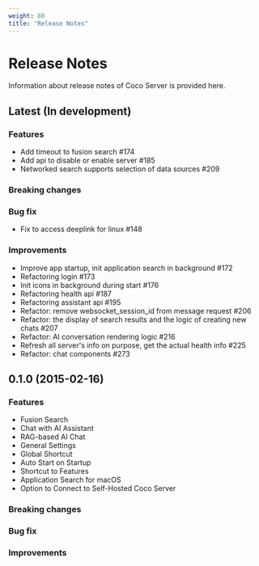 ```yaml
---
weight: 80
title: "Release Notes"
---
```


# Release Notes

Information about release notes of Coco Server is provided here.

## Latest (In development)

### Features

- Add timeout to fusion search #174
- Add api to disable or enable server #185
- Networked search supports selection of data sources #209

### Breaking changes

### Bug fix

- Fix to access deeplink for linux #148

### Improvements

- Improve app startup, init application search in background #172
- Refactoring login #173
- Init icons in background during start #176
- Refactoring health api #187
- Refactoring assistant api #195
- Refactor: remove websocket_session_id from message request #206
- Refactor: the display of search results and the logic of creating new chats #207
- Refactor: AI conversation rendering logic #216
- Refresh all server's info on purpose, get the actual health info #225
- Refactor: chat components #273


## 0.1.0 (2015-02-16)

### Features

- Fusion Search
- Chat with AI Assistant
- RAG-based AI Chat
- General Settings
- Global Shortcut
- Auto Start on Startup
- Shortcut to Features
- Application Search for macOS
- Option to Connect to Self-Hosted Coco Server

### Breaking changes

### Bug fix

### Improvements
